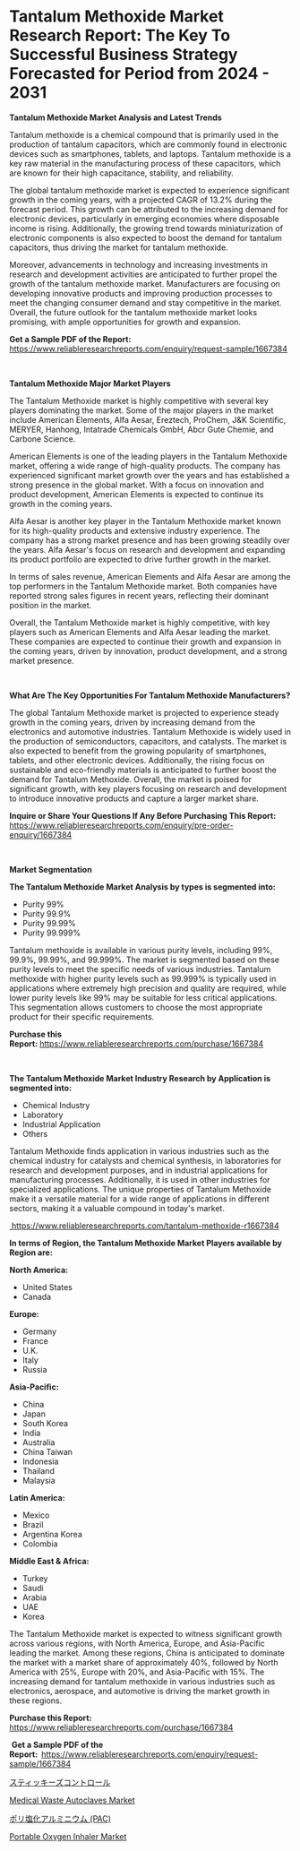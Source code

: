 <p><h1>Tantalum Methoxide Market Research Report: The Key To Successful Business Strategy Forecasted for Period from 2024 - 2031</h1></p><p><strong>Tantalum Methoxide Market Analysis and Latest Trends</strong></p>
<p><p>Tantalum methoxide is a chemical compound that is primarily used in the production of tantalum capacitors, which are commonly found in electronic devices such as smartphones, tablets, and laptops. Tantalum methoxide is a key raw material in the manufacturing process of these capacitors, which are known for their high capacitance, stability, and reliability.</p><p>The global tantalum methoxide market is expected to experience significant growth in the coming years, with a projected CAGR of 13.2% during the forecast period. This growth can be attributed to the increasing demand for electronic devices, particularly in emerging economies where disposable income is rising. Additionally, the growing trend towards miniaturization of electronic components is also expected to boost the demand for tantalum capacitors, thus driving the market for tantalum methoxide.</p><p>Moreover, advancements in technology and increasing investments in research and development activities are anticipated to further propel the growth of the tantalum methoxide market. Manufacturers are focusing on developing innovative products and improving production processes to meet the changing consumer demand and stay competitive in the market. Overall, the future outlook for the tantalum methoxide market looks promising, with ample opportunities for growth and expansion.</p></p>
<p><strong>Get a Sample PDF of the Report:&nbsp;</strong> <a href="https://www.reliableresearchreports.com/enquiry/request-sample/1667384">https://www.reliableresearchreports.com/enquiry/request-sample/1667384</a></p>
<p>&nbsp;</p>
<p><strong>Tantalum Methoxide Major Market Players</strong></p>
<p><p>The Tantalum Methoxide market is highly competitive with several key players dominating the market. Some of the major players in the market include American Elements, Alfa Aesar, Ereztech, ProChem, J&K Scientific, MERYER, Hanhong, Intatrade Chemicals GmbH, Abcr Gute Chemie, and Carbone Science.</p><p>American Elements is one of the leading players in the Tantalum Methoxide market, offering a wide range of high-quality products. The company has experienced significant market growth over the years and has established a strong presence in the global market. With a focus on innovation and product development, American Elements is expected to continue its growth in the coming years.</p><p>Alfa Aesar is another key player in the Tantalum Methoxide market known for its high-quality products and extensive industry experience. The company has a strong market presence and has been growing steadily over the years. Alfa Aesar's focus on research and development and expanding its product portfolio are expected to drive further growth in the market.</p><p>In terms of sales revenue, American Elements and Alfa Aesar are among the top performers in the Tantalum Methoxide market. Both companies have reported strong sales figures in recent years, reflecting their dominant position in the market.</p><p>Overall, the Tantalum Methoxide market is highly competitive, with key players such as American Elements and Alfa Aesar leading the market. These companies are expected to continue their growth and expansion in the coming years, driven by innovation, product development, and a strong market presence.</p></p>
<p>&nbsp;</p>
<p><strong>What Are The Key Opportunities For Tantalum Methoxide Manufacturers?</strong></p>
<p><p>The global Tantalum Methoxide market is projected to experience steady growth in the coming years, driven by increasing demand from the electronics and automotive industries. Tantalum Methoxide is widely used in the production of semiconductors, capacitors, and catalysts. The market is also expected to benefit from the growing popularity of smartphones, tablets, and other electronic devices. Additionally, the rising focus on sustainable and eco-friendly materials is anticipated to further boost the demand for Tantalum Methoxide. Overall, the market is poised for significant growth, with key players focusing on research and development to introduce innovative products and capture a larger market share.</p></p>
<p><strong>Inquire or Share Your Questions If Any Before Purchasing This Report:</strong> <a href="https://www.reliableresearchreports.com/enquiry/pre-order-enquiry/1667384">https://www.reliableresearchreports.com/enquiry/pre-order-enquiry/1667384</a></p>
<p>&nbsp;</p>
<p><strong>Market Segmentation</strong></p>
<p><strong>The Tantalum Methoxide Market Analysis by types is segmented into:</strong></p>
<p><ul><li>Purity 99%</li><li>Purity 99.9%</li><li>Purity 99.99%</li><li>Purity 99.999%</li></ul></p>
<p><p>Tantalum methoxide is available in various purity levels, including 99%, 99.9%, 99.99%, and 99.999%. The market is segmented based on these purity levels to meet the specific needs of various industries. Tantalum methoxide with higher purity levels such as 99.999% is typically used in applications where extremely high precision and quality are required, while lower purity levels like 99% may be suitable for less critical applications. This segmentation allows customers to choose the most appropriate product for their specific requirements.</p></p>
<p><strong>Purchase this Report:&nbsp;</strong><a href="https://www.reliableresearchreports.com/purchase/1667384">https://www.reliableresearchreports.com/purchase/1667384</a></p>
<p>&nbsp;</p>
<p><strong>The Tantalum Methoxide Market Industry Research by Application is segmented into:</strong></p>
<p><ul><li>Chemical Industry</li><li>Laboratory</li><li>Industrial Application</li><li>Others</li></ul></p>
<p><p>Tantalum Methoxide finds application in various industries such as the chemical industry for catalysts and chemical synthesis, in laboratories for research and development purposes, and in industrial applications for manufacturing processes. Additionally, it is used in other industries for specialized applications. The unique properties of Tantalum Methoxide make it a versatile material for a wide range of applications in different sectors, making it a valuable compound in today's market.</p></p>
<p><a href="https://www.reliableresearchreports.com/tantalum-methoxide-r1667384">&nbsp;https://www.reliableresearchreports.com/tantalum-methoxide-r1667384</a></p>
<p><strong>In terms of Region, the Tantalum Methoxide Market Players available by Region are:</strong></p>
<p>
    <p> <strong> North America: </strong>
        <ul>
            <li>United States</li>
            <li>Canada</li>
        </ul>
        </p> 
    <p> <strong> Europe: </strong>
        <ul>
            <li>Germany</li>
            <li>France</li>
            <li>U.K.</li>
            <li>Italy</li>
            <li>Russia</li>
        </ul>
        </p> 
    <p> <strong> Asia-Pacific: </strong>
        <ul>
            <li>China</li>
            <li>Japan</li>
            <li>South Korea</li>
            <li>India</li>
            <li>Australia</li>
            <li>China Taiwan</li>
            <li>Indonesia</li>
            <li>Thailand</li>
            <li>Malaysia</li>
        </ul>
        </p> 
    <p> <strong> Latin America: </strong>
        <ul>
            <li>Mexico</li>
            <li>Brazil</li>
            <li>Argentina Korea</li>
            <li>Colombia</li>
        </ul>
        </p> 
    <p> <strong> Middle East & Africa: </strong>
        <ul>
            <li>Turkey</li>
            <li>Saudi</li>
            <li>Arabia</li>
            <li>UAE</li>
            <li>Korea</li>
        </ul>
    </p>
    </p>
<p><p>The Tantalum Methoxide market is expected to witness significant growth across various regions, with North America, Europe, and Asia-Pacific leading the market. Among these regions, China is anticipated to dominate the market with a market share of approximately 40%, followed by North America with 25%, Europe with 20%, and Asia-Pacific with 15%. The increasing demand for tantalum methoxide in various industries such as electronics, aerospace, and automotive is driving the market growth in these regions.</p></p>
<p><strong>Purchase this Report: </strong><a href="https://www.reliableresearchreports.com/purchase/1667384">https://www.reliableresearchreports.com/purchase/1667384</a></p>
<p>&nbsp;<strong>Get a Sample PDF of the Report:&nbsp;&nbsp;</strong><a href="https://www.reliableresearchreports.com/enquiry/request-sample/1667384">https://www.reliableresearchreports.com/enquiry/request-sample/1667384</a></p>
<p><strong></strong></p>
<p><p><a href="https://github.com/marbadji/Market-Research-Report-List-2/blob/main/7532856174157.md">スティッキーズコントロール</a></p><p><a href="https://github.com/sardarp081/Market-Research-Report-List-1/blob/main/medical-waste-autoclaves-market.md">Medical Waste Autoclaves Market</a></p><p><a href="https://github.com/ddwcuskozol07187/Market-Research-Report-List-2/blob/main/4466611174156.md">ポリ塩化アルミニウム (PAC)</a></p><p><a href="https://github.com/waylose1223/Market-Research-Report-List-1/blob/main/portable-oxygen-inhaler-market.md">Portable Oxygen Inhaler Market</a></p></p>